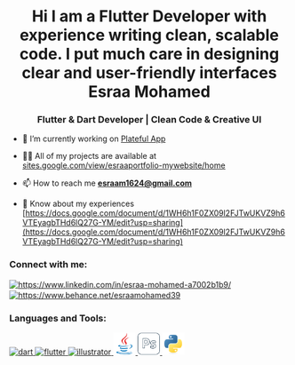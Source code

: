 <h1 align="center">Hi I am a Flutter Developer with experience writing clean, scalable code. I put much care in designing clear and user-friendly interfaces Esraa Mohamed</h1>
<h3 align="center">Flutter & Dart Developer | Clean Code & Creative UI</h3>

- 🔭 I’m currently working on [Plateful App](https://github.com/esraasera/plateful_app)

- 👨‍💻 All of my projects are available at [sites.google.com/view/esraaportfolio-mywebsite/home](sites.google.com/view/esraaportfolio-mywebsite/home)

- 📫 How to reach me **esraam1624@gmail.com**

- 📄 Know about my experiences [https://docs.google.com/document/d/1WH6h1F0ZX09l2FJTwUKVZ9h6VTEyagbTHd6lQ27G-YM/edit?usp=sharing](https://docs.google.com/document/d/1WH6h1F0ZX09l2FJTwUKVZ9h6VTEyagbTHd6lQ27G-YM/edit?usp=sharing)

<h3 align="left">Connect with me:</h3>
<p align="left">
<a href="https://linkedin.com/in/https://www.linkedin.com/in/esraa-mohamed-a7002b1b9/" target="blank"><img align="center" src="https://raw.githubusercontent.com/rahuldkjain/github-profile-readme-generator/master/src/images/icons/Social/linked-in-alt.svg" alt="https://www.linkedin.com/in/esraa-mohamed-a7002b1b9/" height="30" width="40" /></a>
<a href="https://www.behance.net/https://www.behance.net/esraamohamed39" target="blank"><img align="center" src="https://raw.githubusercontent.com/rahuldkjain/github-profile-readme-generator/master/src/images/icons/Social/behance.svg" alt="https://www.behance.net/esraamohamed39" height="30" width="40" /></a>
</p>

<h3 align="left">Languages and Tools:</h3>
<p align="left"> <a href="https://dart.dev" target="_blank" rel="noreferrer"> <img src="https://www.vectorlogo.zone/logos/dartlang/dartlang-icon.svg" alt="dart" width="40" height="40"/> </a> <a href="https://flutter.dev" target="_blank" rel="noreferrer"> <img src="https://www.vectorlogo.zone/logos/flutterio/flutterio-icon.svg" alt="flutter" width="40" height="40"/> </a> <a href="https://www.adobe.com/in/products/illustrator.html" target="_blank" rel="noreferrer"> <img src="https://www.vectorlogo.zone/logos/adobe_illustrator/adobe_illustrator-icon.svg" alt="illustrator" width="40" height="40"/> </a> <a href="https://www.java.com" target="_blank" rel="noreferrer"> <img src="https://raw.githubusercontent.com/devicons/devicon/master/icons/java/java-original.svg" alt="java" width="40" height="40"/> </a> <a href="https://www.photoshop.com/en" target="_blank" rel="noreferrer"> <img src="https://raw.githubusercontent.com/devicons/devicon/master/icons/photoshop/photoshop-line.svg" alt="photoshop" width="40" height="40"/> </a> <a href="https://www.python.org" target="_blank" rel="noreferrer"> <img src="https://raw.githubusercontent.com/devicons/devicon/master/icons/python/python-original.svg" alt="python" width="40" height="40"/> </a> </p>
